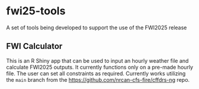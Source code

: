 # fwi25-tools
A set of tools being developed to support the use of the FWI2025 release

## FWI Calculator 
This is an R Shiny app that can be used to input an hourly weather file and calculate FWI2025 outputs. It currently functions only on a pre-made hourly file. The user can set all constraints as required.
Currently works utilizing the `main` branch from the https://github.com/nrcan-cfs-fire/cffdrs-ng repo.
